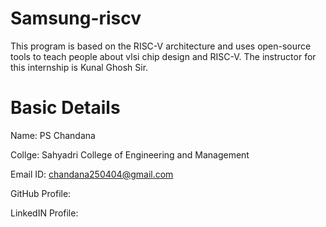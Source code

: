 # Samsung-riscv
This program is based on the RISC-V   architecture and uses open-source tools to teach people about vlsi chip design and RISC-V. The instructor for this internship is Kunal Ghosh Sir.

# Basic Details
Name: PS Chandana

Collge: Sahyadri College of Engineering and Management

Email ID: chandana250404@gmail.com

GitHub Profile: 

LinkedIN Profile: 


  
